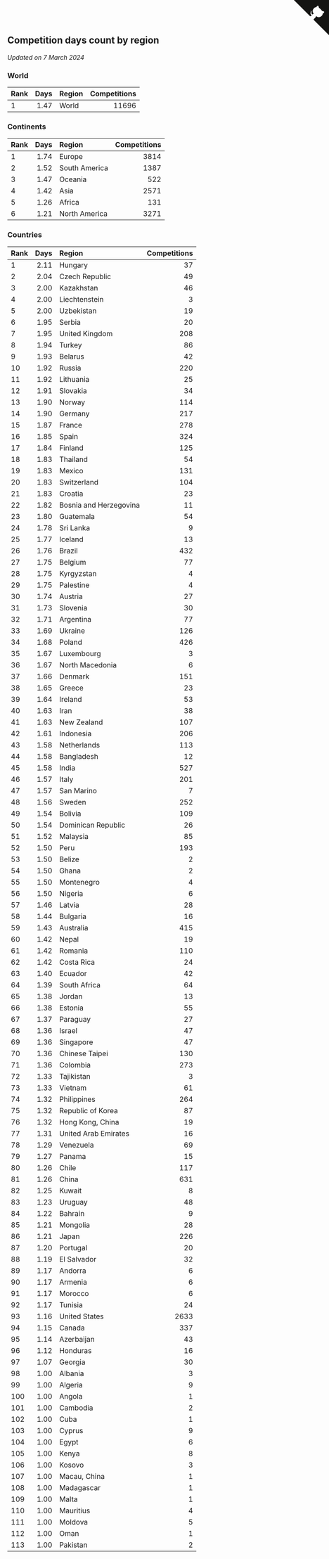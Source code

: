 ## Competition days count by region

*Updated on  7 March 2024*


### World

| Rank | Days | Region | Competitions |
| :--- | ---: | :--- | ---: |
| 1 | 1.47 | World | 11696 |

### Continents

| Rank | Days | Region | Competitions |
| :--- | ---: | :--- | ---: |
| 1 | 1.74 | Europe | 3814 |
| 2 | 1.52 | South America | 1387 |
| 3 | 1.47 | Oceania | 522 |
| 4 | 1.42 | Asia | 2571 |
| 5 | 1.26 | Africa | 131 |
| 6 | 1.21 | North America | 3271 |

### Countries

| Rank | Days | Region | Competitions |
| :--- | ---: | :--- | ---: |
| 1 | 2.11 | Hungary | 37 |
| 2 | 2.04 | Czech Republic | 49 |
| 3 | 2.00 | Kazakhstan | 46 |
| 4 | 2.00 | Liechtenstein | 3 |
| 5 | 2.00 | Uzbekistan | 19 |
| 6 | 1.95 | Serbia | 20 |
| 7 | 1.95 | United Kingdom | 208 |
| 8 | 1.94 | Turkey | 86 |
| 9 | 1.93 | Belarus | 42 |
| 10 | 1.92 | Russia | 220 |
| 11 | 1.92 | Lithuania | 25 |
| 12 | 1.91 | Slovakia | 34 |
| 13 | 1.90 | Norway | 114 |
| 14 | 1.90 | Germany | 217 |
| 15 | 1.87 | France | 278 |
| 16 | 1.85 | Spain | 324 |
| 17 | 1.84 | Finland | 125 |
| 18 | 1.83 | Thailand | 54 |
| 19 | 1.83 | Mexico | 131 |
| 20 | 1.83 | Switzerland | 104 |
| 21 | 1.83 | Croatia | 23 |
| 22 | 1.82 | Bosnia and Herzegovina | 11 |
| 23 | 1.80 | Guatemala | 54 |
| 24 | 1.78 | Sri Lanka | 9 |
| 25 | 1.77 | Iceland | 13 |
| 26 | 1.76 | Brazil | 432 |
| 27 | 1.75 | Belgium | 77 |
| 28 | 1.75 | Kyrgyzstan | 4 |
| 29 | 1.75 | Palestine | 4 |
| 30 | 1.74 | Austria | 27 |
| 31 | 1.73 | Slovenia | 30 |
| 32 | 1.71 | Argentina | 77 |
| 33 | 1.69 | Ukraine | 126 |
| 34 | 1.68 | Poland | 426 |
| 35 | 1.67 | Luxembourg | 3 |
| 36 | 1.67 | North Macedonia | 6 |
| 37 | 1.66 | Denmark | 151 |
| 38 | 1.65 | Greece | 23 |
| 39 | 1.64 | Ireland | 53 |
| 40 | 1.63 | Iran | 38 |
| 41 | 1.63 | New Zealand | 107 |
| 42 | 1.61 | Indonesia | 206 |
| 43 | 1.58 | Netherlands | 113 |
| 44 | 1.58 | Bangladesh | 12 |
| 45 | 1.58 | India | 527 |
| 46 | 1.57 | Italy | 201 |
| 47 | 1.57 | San Marino | 7 |
| 48 | 1.56 | Sweden | 252 |
| 49 | 1.54 | Bolivia | 109 |
| 50 | 1.54 | Dominican Republic | 26 |
| 51 | 1.52 | Malaysia | 85 |
| 52 | 1.50 | Peru | 193 |
| 53 | 1.50 | Belize | 2 |
| 54 | 1.50 | Ghana | 2 |
| 55 | 1.50 | Montenegro | 4 |
| 56 | 1.50 | Nigeria | 6 |
| 57 | 1.46 | Latvia | 28 |
| 58 | 1.44 | Bulgaria | 16 |
| 59 | 1.43 | Australia | 415 |
| 60 | 1.42 | Nepal | 19 |
| 61 | 1.42 | Romania | 110 |
| 62 | 1.42 | Costa Rica | 24 |
| 63 | 1.40 | Ecuador | 42 |
| 64 | 1.39 | South Africa | 64 |
| 65 | 1.38 | Jordan | 13 |
| 66 | 1.38 | Estonia | 55 |
| 67 | 1.37 | Paraguay | 27 |
| 68 | 1.36 | Israel | 47 |
| 69 | 1.36 | Singapore | 47 |
| 70 | 1.36 | Chinese Taipei | 130 |
| 71 | 1.36 | Colombia | 273 |
| 72 | 1.33 | Tajikistan | 3 |
| 73 | 1.33 | Vietnam | 61 |
| 74 | 1.32 | Philippines | 264 |
| 75 | 1.32 | Republic of Korea | 87 |
| 76 | 1.32 | Hong Kong, China | 19 |
| 77 | 1.31 | United Arab Emirates | 16 |
| 78 | 1.29 | Venezuela | 69 |
| 79 | 1.27 | Panama | 15 |
| 80 | 1.26 | Chile | 117 |
| 81 | 1.26 | China | 631 |
| 82 | 1.25 | Kuwait | 8 |
| 83 | 1.23 | Uruguay | 48 |
| 84 | 1.22 | Bahrain | 9 |
| 85 | 1.21 | Mongolia | 28 |
| 86 | 1.21 | Japan | 226 |
| 87 | 1.20 | Portugal | 20 |
| 88 | 1.19 | El Salvador | 32 |
| 89 | 1.17 | Andorra | 6 |
| 90 | 1.17 | Armenia | 6 |
| 91 | 1.17 | Morocco | 6 |
| 92 | 1.17 | Tunisia | 24 |
| 93 | 1.16 | United States | 2633 |
| 94 | 1.15 | Canada | 337 |
| 95 | 1.14 | Azerbaijan | 43 |
| 96 | 1.12 | Honduras | 16 |
| 97 | 1.07 | Georgia | 30 |
| 98 | 1.00 | Albania | 3 |
| 99 | 1.00 | Algeria | 9 |
| 100 | 1.00 | Angola | 1 |
| 101 | 1.00 | Cambodia | 2 |
| 102 | 1.00 | Cuba | 1 |
| 103 | 1.00 | Cyprus | 9 |
| 104 | 1.00 | Egypt | 6 |
| 105 | 1.00 | Kenya | 8 |
| 106 | 1.00 | Kosovo | 3 |
| 107 | 1.00 | Macau, China | 1 |
| 108 | 1.00 | Madagascar | 1 |
| 109 | 1.00 | Malta | 1 |
| 110 | 1.00 | Mauritius | 4 |
| 111 | 1.00 | Moldova | 5 |
| 112 | 1.00 | Oman | 1 |
| 113 | 1.00 | Pakistan | 2 |


<a href="https://github.com/JustinTimeCuber/wca_statistics" class="github-corner" aria-label="View source on Github"><svg width="80" height="80" viewBox="0 0 250 250" style="fill:#151513; color:#fff; position: absolute; top: 0; border: 0; right: 0;" aria-hidden="true"><path d="M0,0 L115,115 L130,115 L142,142 L250,250 L250,0 Z"></path><path d="M128.3,109.0 C113.8,99.7 119.0,89.6 119.0,89.6 C122.0,82.7 120.5,78.6 120.5,78.6 C119.2,72.0 123.4,76.3 123.4,76.3 C127.3,80.9 125.5,87.3 125.5,87.3 C122.9,97.6 130.6,101.9 134.4,103.2" fill="currentColor" style="transform-origin: 130px 106px;" class="octo-arm"></path><path d="M115.0,115.0 C114.9,115.1 118.7,116.5 119.8,115.4 L133.7,101.6 C136.9,99.2 139.9,98.4 142.2,98.6 C133.8,88.0 127.5,74.4 143.8,58.0 C148.5,53.4 154.0,51.2 159.7,51.0 C160.3,49.4 163.2,43.6 171.4,40.1 C171.4,40.1 176.1,42.5 178.8,56.2 C183.1,58.6 187.2,61.8 190.9,65.4 C194.5,69.0 197.7,73.2 200.1,77.6 C213.8,80.2 216.3,84.9 216.3,84.9 C212.7,93.1 206.9,96.0 205.4,96.6 C205.1,102.4 203.0,107.8 198.3,112.5 C181.9,128.9 168.3,122.5 157.7,114.1 C157.9,116.9 156.7,120.9 152.7,124.9 L141.0,136.5 C139.8,137.7 141.6,141.9 141.8,141.8 Z" fill="currentColor" class="octo-body"></path></svg></a><style>.github-corner:hover .octo-arm{animation:octocat-wave 560ms ease-in-out}@keyframes octocat-wave{0%,100%{transform:rotate(0)}20%,60%{transform:rotate(-25deg)}40%,80%{transform:rotate(10deg)}}@media (max-width:500px){.github-corner:hover .octo-arm{animation:none}.github-corner .octo-arm{animation:octocat-wave 560ms ease-in-out}}</style>
